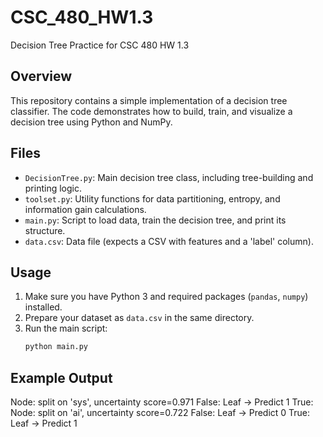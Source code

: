 # CSC_480_HW1.3

Decision Tree Practice for CSC 480 HW 1.3

## Overview

This repository contains a simple implementation of a decision tree classifier. The code demonstrates how to build, train, and visualize a decision tree using Python and NumPy.

## Files

- `DecisionTree.py`: Main decision tree class, including tree-building and printing logic.
- `toolset.py`: Utility functions for data partitioning, entropy, and information gain calculations.
- `main.py`: Script to load data, train the decision tree, and print its structure.
- `data.csv`: Data file (expects a CSV with features and a 'label' column).

## Usage

1. Make sure you have Python 3 and required packages (`pandas`, `numpy`) installed.
2. Prepare your dataset as `data.csv` in the same directory.
3. Run the main script:
   ```bash
   python main.py
   ```

## Example Output

Node: split on 'sys', uncertainty score=0.971
 False:
  Leaf → Predict 1
 True:
  Node: split on 'ai', uncertainty score=0.722
   False:
    Leaf → Predict 0
   True:
    Leaf → Predict 1